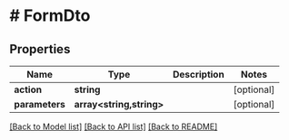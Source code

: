 # # FormDto

## Properties

Name | Type | Description | Notes
------------ | ------------- | ------------- | -------------
**action** | **string** |  | [optional]
**parameters** | **array<string,string>** |  | [optional]

[[Back to Model list]](../../README.md#models) [[Back to API list]](../../README.md#endpoints) [[Back to README]](../../README.md)

